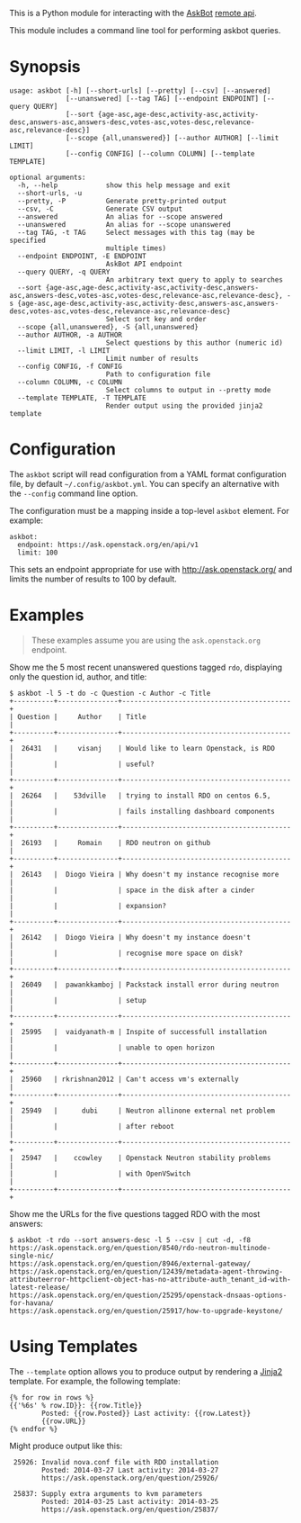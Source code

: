 This is a Python module for interacting with the [AskBot][] [remote
api][].

[askbot]: http://askbot.org/
[remote api]: http://askbot.org/doc/api.html

This module includes a command line tool for performing askbot
queries.

Synopsis
========

    usage: askbot [-h] [--short-urls] [--pretty] [--csv] [--answered]
                  [--unanswered] [--tag TAG] [--endpoint ENDPOINT] [--query QUERY]
                  [--sort {age-asc,age-desc,activity-asc,activity-desc,answers-asc,answers-desc,votes-asc,votes-desc,relevance-asc,relevance-desc}]
                  [--scope {all,unanswered}] [--author AUTHOR] [--limit LIMIT]
                  [--config CONFIG] [--column COLUMN] [--template TEMPLATE]

    optional arguments:
      -h, --help            show this help message and exit
      --short-urls, -u
      --pretty, -P          Generate pretty-printed output
      --csv, -C             Generate CSV output
      --answered            An alias for --scope answered
      --unanswered          An alias for --scope unanswered
      --tag TAG, -t TAG     Select messages with this tag (may be specified
                            multiple times)
      --endpoint ENDPOINT, -E ENDPOINT
                            AskBot API endpoint
      --query QUERY, -q QUERY
                            An arbitrary text query to apply to searches
      --sort {age-asc,age-desc,activity-asc,activity-desc,answers-asc,answers-desc,votes-asc,votes-desc,relevance-asc,relevance-desc}, -s {age-asc,age-desc,activity-asc,activity-desc,answers-asc,answers-desc,votes-asc,votes-desc,relevance-asc,relevance-desc}
                            Select sort key and order
      --scope {all,unanswered}, -S {all,unanswered}
      --author AUTHOR, -a AUTHOR
                            Select questions by this author (numeric id)
      --limit LIMIT, -l LIMIT
                            Limit number of results
      --config CONFIG, -f CONFIG
                            Path to configuration file
      --column COLUMN, -c COLUMN
                            Select columns to output in --pretty mode
      --template TEMPLATE, -T TEMPLATE
                            Render output using the provided jinja2 template

Configuration
=============

The `askbot` script will read configuration from a YAML format
configuration file, by default `~/.config/askbot.yml`.  You can
specify an alternative with the `--config` command line option.

The configuration must be a mapping inside a top-level `askbot`
element.  For example:

    askbot:
      endpoint: https://ask.openstack.org/en/api/v1
      limit: 100

This sets an endpoint appropriate for use with
http://ask.openstack.org/ and limits the number of results to 100 by
default.

Examples
========

> These examples assume you are using the `ask.openstack.org` endpoint.

Show me the 5 most recent unanswered questions tagged `rdo`, displaying only the question id, author, and title:

    $ askbot -l 5 -t do -c Question -c Author -c Title
    +----------+---------------+------------------------------------------+
    | Question |     Author    | Title                                    |
    +----------+---------------+------------------------------------------+
    |  26431   |     visanj    | Would like to learn Openstack, is RDO    |
    |          |               | useful?                                  |
    +----------+---------------+------------------------------------------+
    |  26264   |    53dville   | trying to install RDO on centos 6.5,     |
    |          |               | fails installing dashboard components    |
    +----------+---------------+------------------------------------------+
    |  26193   |     Romain    | RDO neutron on github                    |
    +----------+---------------+------------------------------------------+
    |  26143   |  Diogo Vieira | Why doesn't my instance recognise more   |
    |          |               | space in the disk after a cinder         |
    |          |               | expansion?                               |
    +----------+---------------+------------------------------------------+
    |  26142   |  Diogo Vieira | Why doesn't my instance doesn't          |
    |          |               | recognise more space on disk?            |
    +----------+---------------+------------------------------------------+
    |  26049   |  pawankkamboj | Packstack install error during neutron   |
    |          |               | setup                                    |
    +----------+---------------+------------------------------------------+
    |  25995   |  vaidyanath-m | Inspite of successfull installation      |
    |          |               | unable to open horizon                   |
    +----------+---------------+------------------------------------------+
    |  25960   | rkrishnan2012 | Can't access vm's externally             |
    +----------+---------------+------------------------------------------+
    |  25949   |      dubi     | Neutron allinone external net problem    |
    |          |               | after reboot                             |
    +----------+---------------+------------------------------------------+
    |  25947   |    ccowley    | Openstack Neutron stability problems     |
    |          |               | with OpenVSwitch                         |
    +----------+---------------+------------------------------------------+

Show me the URLs for the five questions tagged RDO with the most answers:

    $ askbot -t rdo --sort answers-desc -l 5 --csv | cut -d, -f8
    https://ask.openstack.org/en/question/8540/rdo-neutron-multinode-single-nic/
    https://ask.openstack.org/en/question/8946/external-gateway/
    https://ask.openstack.org/en/question/12439/metadata-agent-throwing-attributeerror-httpclient-object-has-no-attribute-auth_tenant_id-with-latest-release/
    https://ask.openstack.org/en/question/25295/openstack-dnsaas-options-for-havana/
    https://ask.openstack.org/en/question/25917/how-to-upgrade-keystone/

Using Templates
===============

The `--template` option allows you to produce output by rendering a
[Jinja2][] template.  For example, the following template:

    {% for row in rows %}
    {{'%6s' % row.ID}}: {{row.Title}}
            Posted: {{row.Posted}} Last activity: {{row.Latest}}
            {{row.URL}}
    {% endfor %}

Might produce output like this:

     25926: Invalid nova.conf file with RDO installation
            Posted: 2014-03-27 Last activity: 2014-03-27
            https://ask.openstack.org/en/question/25926/

     25837: Supply extra arguments to kvm parameters
            Posted: 2014-03-25 Last activity: 2014-03-25
            https://ask.openstack.org/en/question/25837/

[jinja2]: http://jinja.pocoo.org/docs/

